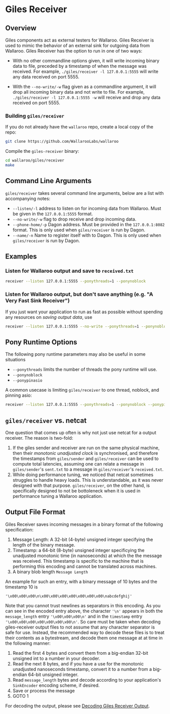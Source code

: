 # Giles Receiver

## Overview

Giles components act as external testers for Wallaroo. Giles Receiver is used to mimic the behavior of an external sink for outgoing data from Wallaroo. Giles Receiver has the option to run in one of two ways:

- With no other commandline options given, it will write incoming binary data to file, preceded by a timestamp of when the message was received. For example, `./giles/receiver -l 127.0.0.1:5555` will write any data received on port 5555.

- With the `--no-write/-w` flag given as a commandline argument, it will drop all incoming binary data and not write to file. For example, `./giles/receiver -l 127.0.0.1:5555 -w` will receive and drop any data received on port 5555.

### Building `giles/receiver`

If you do not already have the `wallaroo` repo, create a local copy of the repo:

```bash
git clone https://github.com/WallarooLabs/wallaroo
```

Compile the `giles-receiver` binary:

```bash
cd wallaroo/giles/receiver
make
```

## Command Line Arguments

`giles/receiver` takes several command line arguments, below are a list with accompanying notes:

* `--listen/-l` address to listen on for incoming data from Wallaroo. Must be given in the `127.0.0.1:5555` format.
* `--no-write/-w` flag to drop receive and drop incoming data.
* `--phone-home/-p` Dagon address. Must be provided in the `127.0.0.1:8082` format. This is only used when `giles/receiver` is run by Dagon.
* `--name/-n` Name to register itself with to Dagon. This is only used when `giles/receiver` is run by Dagon.

## Examples

### Listen for Wallaroo output and save to `received.txt`

```bash
receiver --listen 127.0.0.1:5555 --ponythreads=1 --ponynoblock 
```

### Listen for Wallaroo output, but don't save anything (e.g. "A Very Fast Sink Receiver")

If you just want your application to run as fast as possible without spending any resources on _saving output data_, use

```bash
receiver --listen 127.0.0.1:5555 --no-write --ponythreads=1 --ponynoblock 
```

## Pony Runtime Options

The following pony runtime parameters may also be useful in some situations

* `--ponythreads` limits the number of threads the pony runtime will use.
* `--ponynoblock`
* `--ponypinasio`

A common usecase is limiting `giles/receiver` to one thread, noblock, and pinning asio:

```bash
receiver --listen 127.0.0.1:5555 --ponythreads=1 --ponynoblock --ponypinasio
```

## `giles/receiver` vs. netcat

One question that comes up often is why not just use netcat for a output receiver. The reason is two-fold:

1. If the giles sender and receiver are run on the same physical machine, then their _monotonic unadjusted clock_ is synchronised, and therefore the timestamps from `giles/sender` and `giles/receiver` can be used to compute total latencies, assuming one can relate a message in `giles/sender`'s `sent.txt` to a message in `giles/receiver`'s `received.txt`.
2. While doing performance tuning, we noticed that netcat sometimes struggles to handle heavy loads. This is understandable, as it was never designed with that purpose. `giles/receiver`, on the other hand, is specifically designed to not be bottoleneck when it is used in performance tuning a Wallaroo application.

## Output File Format

Giles Receiver saves incoming messages in a binary format of the following specification:

1. Message Length: A 32-bit (4-byte) unsigned integer specifying the length of the binary message.
2. Timestamp: a 64-bit (8-byte) unsigned integer specificying the unadjusted monotonic time (in nanoseconds) at which the the message was received. This timestamp is specific to the machine that is performing this encoding and cannot be translated across machines.
3. A binary blob length `Message Length`

An example for such an entry, with a binary message of 10 bytes and the timestamp 10 is
```
'\x00\x00\x00\n\x00\x00\x00\x00\x00\x00\x00\nabcdefghij'
```

Note that you cannot trust newlines as separators in this encoding. As you can see in the encoded entry above, the character `'\n'` appears  in both the `message_length` entry `'\x00\x00\x00\n'` and in the `timestamp` entry `'\x00\x00\x00\x00\x00\x00\x00\n'`.
So care must be taken when decoding giles-receiver output files to not assume that any character separator is safe for use. Instead, the recommended way to decode these files is to treat their contents as a bytestream, and decode them one message at at time in the following manner:

1. Read the first 4 bytes and convert them from a big-endian 32-bit unsigned int to a number in your decoder.
2. Read the next 8 bytes, and if you have a use for the monotonic unadjusted nanoseconds timestamp, convert it to a number from a big-endian 64-bit unsigned integer.
3. Read `message_length` bytes and decode according to your application's `SinkEncoder` encoding scheme, if desired.
4. Save or process the message
5. GOTO 1

For decoding the output, please see [Decoding Giles Receiver Output](/book/appendix/decoding-giles-receiver-output.md).
